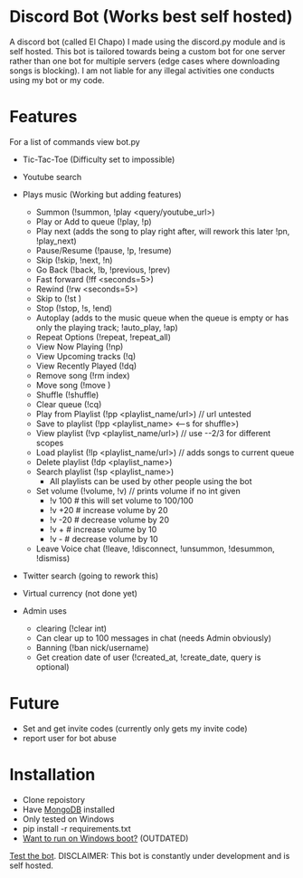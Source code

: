 # Discord Bot (Works best self hosted)
A discord bot (called El Chapo) I made using the discord.py module and is self hosted. 
This bot is tailored towards being a custom bot for one server rather than one bot for 
multiple servers (edge cases where downloading songs is blocking).
I am not liable for any illegal activities one conducts using my bot or my code.

# Features
For a list of commands view bot.py

- Tic-Tac-Toe (Difficulty set to impossible)
- Youtube search
- Plays music (Working but adding features)
    - Summon (!summon, !play <query/youtube_url>)
    - Play or Add to queue (!play, !p)
    - Play next (adds the song to play right after, will rework this later !pn, !play_next)
    - Pause/Resume (!pause, !p, !resume)
    - Skip (!skip, !next, !n)
    - Go Back (!back, !b, !previous, !prev)
    - Fast forward (!ff <seconds=5>)
    - Rewind (!rw <seconds=5>)
    - Skip to (!st <seconds>)
    - Stop (!stop, !s, !end)
    - Autoplay (adds to the music queue when the queue is empty or has only the playing track; !auto_play, !ap)
    - Repeat Options (!repeat, !repeat_all)
    - View Now Playing (!np)
    - View Upcoming tracks (!q)
    - View Recently Played (!dq)
    - Remove song (!rm index)
    - Move song (!move <from> <to>)
    - Shuffle (!shuffle)
    - Clear queue (!cq)
    - Play from Playlist (!pp <playlist_name/url>)  // url untested
    - Save to playlist (!pp <playlist_name> <--s for shuffle>)
    - View playlist (!vp <playlist_name/url>)  // use --2/3 for different scopes
    - Load playlist (!lp <playlist_name/url>)  // adds songs to current queue
    - Delete playlist (!dp <playlist_name>)
    - Search playlist (!sp <playlist_name>)
        - All playlists can be used by other people using the bot
    - Set volume (!volume, !v)  // prints volume if no int given
        - !v 100  # this will set volume to 100/100
        - !v +20  # increase volume by 20
        - !v -20  # decrease volume by 20
        - !v +  # increase volume by 10
        - !v -  # decrease volume by 10
    - Leave Voice chat (!leave, !disconnect, !unsummon, !desummon, !dismiss)
    

- Twitter search (going to rework this)
- Virtual currency (not done yet)
- Admin uses
    - clearing (!clear int)
    - Can clear up to 100 messages in chat (needs Admin obviously)
    - Banning (!ban nick/username)
    - Get creation date of user (!created_at, !create_date, query is optional)

# Future
- Set and get invite codes (currently only gets my invite code)
- report user for bot abuse

# Installation
- Clone repoistory
- Have [MongoDB](https://www.mongodb.com/what-is-mongodb) installed
- Only tested on Windows
- pip install -r requirements.txt
- [Want to run on Windows boot?](https://medium.com/@elijahlopezz/python-and-background-tasks-4f70b4a2efd8) (OUTDATED)

[Test the bot](https://discordapp.com/oauth2/authorize?&client_id=282274755426385921&scope=bot&permissions=8).
DISCLAIMER: This bot is constantly under development and is self hosted.
